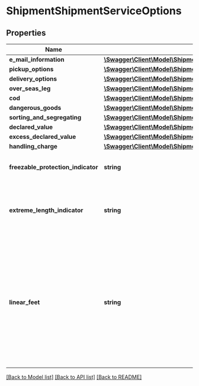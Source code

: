 # ShipmentShipmentServiceOptions

## Properties
Name | Type | Description | Notes
------------ | ------------- | ------------- | -------------
**e_mail_information** | [**\Swagger\Client\Model\ShipmentServiceOptionsEMailInformation[]**](ShipmentServiceOptionsEMailInformation.md) |  | [optional] 
**pickup_options** | [**\Swagger\Client\Model\ShipmentServiceOptionsPickupOptions**](ShipmentServiceOptionsPickupOptions.md) |  | [optional] 
**delivery_options** | [**\Swagger\Client\Model\ShipmentServiceOptionsDeliveryOptions**](ShipmentServiceOptionsDeliveryOptions.md) |  | [optional] 
**over_seas_leg** | [**\Swagger\Client\Model\ShipmentServiceOptionsOverSeasLeg**](ShipmentServiceOptionsOverSeasLeg.md) |  | [optional] 
**cod** | [**\Swagger\Client\Model\ShipmentServiceOptionsCOD**](ShipmentServiceOptionsCOD.md) |  | [optional] 
**dangerous_goods** | [**\Swagger\Client\Model\ShipmentServiceOptionsDangerousGoods**](ShipmentServiceOptionsDangerousGoods.md) |  | [optional] 
**sorting_and_segregating** | [**\Swagger\Client\Model\ShipmentServiceOptionsSortingAndSegregating**](ShipmentServiceOptionsSortingAndSegregating.md) |  | [optional] 
**declared_value** | [**\Swagger\Client\Model\ShipmentServiceOptionsDeclaredValue**](ShipmentServiceOptionsDeclaredValue.md) |  | [optional] 
**excess_declared_value** | [**\Swagger\Client\Model\ShipmentServiceOptionsExcessDeclaredValue**](ShipmentServiceOptionsExcessDeclaredValue.md) |  | [optional] 
**handling_charge** | [**\Swagger\Client\Model\ShipmentServiceOptionsHandlingCharge**](ShipmentServiceOptionsHandlingCharge.md) |  | [optional] 
**freezable_protection_indicator** | **string** | The presence of the tag FreezableProtectionIndicator indicates that the customs clearance is required. | [optional] 
**extreme_length_indicator** | **string** | The presence of the tag ExtremeLengthIndicator indicates that the customs clearance is required. It is recommended to provide &#x27;LinearFeet&#x27; if this indicator is sent. | [optional] 
**linear_feet** | **string** | Dimensional length of the article(s), in &#x27;feet&#x27;. Numeric value greater than �0� (Zero) should be given in LinearFeet. If Proper LinearFeet is not provided, accurate charge for extreme length articles might not be returned. If linear feet �0� (Zero) or any non-numeric/invalid character is sent, accurate charge for extreme length articles might not be returned. Ignored if ExtremeLengthIndicator is not present. | [optional] 

[[Back to Model list]](../../README.md#documentation-for-models) [[Back to API list]](../../README.md#documentation-for-api-endpoints) [[Back to README]](../../README.md)

